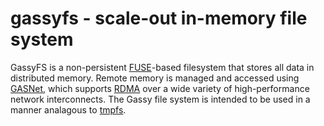 gassyfs - scale-out in-memory file system
=======

GassyFS is a non-persistent [FUSE](http://fuse.sourceforge.net/)-based filesystem that stores all data in distributed memory. Remote memory is managed and accessed using [GASNet](http://gasnet.lbl.gov/), which supports [RDMA](http://en.wikipedia.org/wiki/Remote_direct_memory_access) over a wide variety of high-performance network interconnects. The Gassy file system is intended to be used in a manner analagous to [tmpfs](http://en.wikipedia.org/wiki/Tmpfs).
